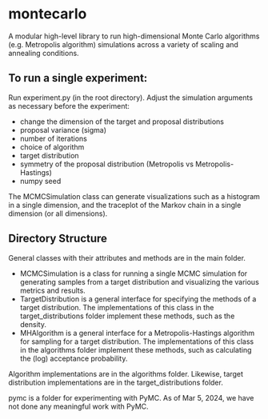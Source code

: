 # montecarlo
A modular high-level library to run high-dimensional Monte Carlo algorithms (e.g. Metropolis algorithm) simulations across a variety of scaling and annealing conditions.

## To run a single experiment:
Run experiment.py (in the root directory). Adjust the simulation arguments as necessary before the experiment: 
- change the dimension of the target and proposal distributions
- proposal variance (sigma)
- number of iterations
- choice of algorithm
- target distribution
- symmetry of the proposal distribution (Metropolis vs Metropolis-Hastings)
- numpy seed

The MCMCSimulation class can generate visualizations such as a histogram in a single dimension, and the traceplot of the Markov chain in a single dimension (or all dimensions).

## Directory Structure
General classes with their attributes and methods are in the main folder. 
- MCMCSimulation is a class for running a single MCMC simulation for generating samples from a target distribution and visualizing the various metrics and results.
- TargetDistribution is a general interface for specifying the methods of a target distribution. The implementations of this class in the target_distributions folder implement these methods, such as the density.
- MHAlgorithm is a general interface for a Metropolis-Hastings algorithm for sampling for a target distribution.  The implementations of this class in the algorithms folder implement these methods, such as calculating the (log) acceptance probability.

Algorithm implementations are in the algorithms folder. Likewise, target distribution implementations are in the target_distributions folder.

pymc is a folder for experimenting with PyMC. As of Mar 5, 2024, we have not done any meaningful work with PyMC.
